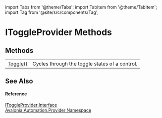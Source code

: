 import Tabs from '@theme/Tabs'; 
import TabItem from '@theme/TabItem'; 
import Tag from '@site/src/components/Tag'; 

# IToggleProvider Methods




## Methods
<table>
<tr>
<td><a href="M_Avalonia_Automation_Provider_IToggleProvider_Toggle">Toggle()</a></td>
<td>Cycles through the toggle states of a control.</td>
</tr>
</table>

## See Also


#### Reference
<a href="T_Avalonia_Automation_Provider_IToggleProvider">IToggleProvider Interface</a>  
<a href="N_Avalonia_Automation_Provider">Avalonia.Automation.Provider Namespace</a>  
